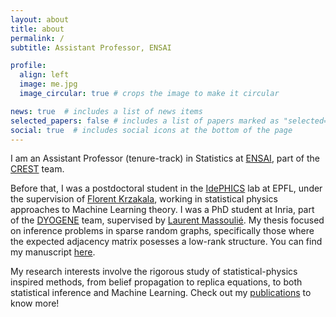 ```yaml
---
layout: about
title: about
permalink: /
subtitle: Assistant Professor, ENSAI

profile:
  align: left
  image: me.jpg
  image_circular: true # crops the image to make it circular

news: true  # includes a list of news items
selected_papers: false # includes a list of papers marked as "selected={true}"
social: true  # includes social icons at the bottom of the page
---
```


I am an Assistant Professor (tenure-track) in Statistics at [ENSAI](https://ensai.fr/), part of the [CREST](https://crest.science/) team.

Before that, I was a postdoctoral student in the [IdePHICS](https://www.epfl.ch/labs/idephics/) lab at EPFL, under the supervision of [Florent Krzakala](https://florentkrzakala.com/), working in statistical physics approaches to Machine Learning theory. I was a PhD student at Inria, part of the [DYOGENE](https://www.di.ens.fr/dyogene/) team, supervised by [Laurent Massoulié](https://www.di.ens.fr/laurent.massoulie/). My thesis focused on inference problems in sparse random graphs, specifically those where the expected adjacency matrix posesses a low-rank structure. You can find my manuscript [here](https://hal.inria.fr/tel-03720004v1).

My research interests involve the rigorous study of statistical-physics inspired methods, from belief propagation to replica equations, to both statistical inference and Machine Learning. Check out my [publications](/publications) to know more!
